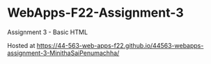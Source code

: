 # WebApps-F22-Assignment-3
Assignment 3 - Basic HTML


Hosted at https://44-563-web-apps-f22.github.io/44563-webapps-assignment-3-MinithaSaiPenumachha/
